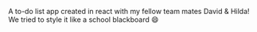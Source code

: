 A to-do list app created in react with my fellow team mates David & Hilda! We tried to style it like a school blackboard 😄
